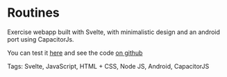 # Routines

Exercise webapp built with Svelte,
with minimalistic design and an android port using CapacitorJs.

You can test it [here](https://hhhhhhhhhn.github.io/routine)
and see the code [on github](https://github.com/hhhhhhhhhn/routine)

Tags: Svelte, JavaScript, HTML + CSS, Node JS, Android, CapacitorJS